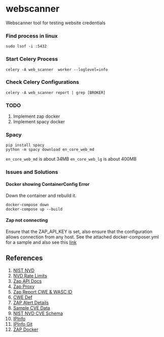 # webscanner
Webscanner tool for testing website credentials

### Find process in linux
```
sudo lsof -i :5432
```

### Start Celery Process
```
celery -A web_scanner  worker --loglevel=info
```

### Check Celery Configurations
```
celery -A web_scanner report | grep [BROKER]
```

### TODO
1. Implement zap docker
2. Implement spacy docker

### Spacy
```
pip install spacy
python -m spacy download en_core_web_md 
```
`en_core_web_md` is about 34MB
`en_core_web_lg` is about 400MB

### Issues and Solutions
#### Docker showing ContainerConfig Error
Down the container and rebuild it.
```
docker-compose down
docker-compose up --build
```

#### Zap not connecting
Ensure that the ZAP_API_KEY is set, also ensure that the configuration allows connection from any host. See the attached docker-composer.yml for a sample and also see
this [link](https://www.zaproxy.org/docs/docker/about/#zap-headless)

## References
1. [NIST NVD](https://nvd.nist.gov/developers/vulnerabilities)
2. [NVD Rate Limits](https://nvd.nist.gov/developers/start-here)
3. [Zap API Docs](https://www.zaproxy.org/docs/api/?python)
4. [Zap Proxy](https://pypi.org/project/zaproxy/)
5. [Zap Report CWE & WASC ID](https://groups.google.com/g/zaproxy-users/c/gD0d44bGeB8)
6. [CWE Def](https://cwe.mitre.org/)
7. [ZAP Alert Details](https://www.zaproxy.org/docs/alerts/)
8. [Sample CVE Data](https://services.nvd.nist.gov/rest/json/cves/2.0?resultsPerPage=2)
9. [NIST NVD CVE Schema](https://csrc.nist.gov/schema/nvd/api/2.0/cve_api_json_2.0.schema)
10. [IPInfo](https://ipinfo.io/)
11. [IPInfo Git](https://github.com/ipinfo/python)
12. [ZAP Docker](https://www.zaproxy.org/docs/docker/)
